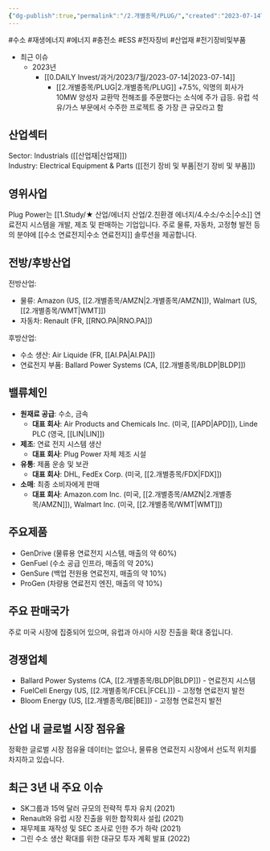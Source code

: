 ```yaml
---
{"dg-publish":true,"permalink":"/2.개별종목/PLUG/","created":"2023-07-14T10:40:46.978+09:00","updated":"2025-06-03T20:06:00.721+09:00"}
---
```


#수소  #재생에너지 #에너지 #충전소 #ESS #전자장비 #산업재 #전기장비및부품



- 최근 이슈
	- 2023년
		- [[0.DAILY Invest/과거/2023/7월/2023-07-14\|2023-07-14]]
			- [[2.개별종목/PLUG\|2.개별종목/PLUG]] +7.5%, 익명의 회사가 10MW 양성자 교환막 전해조를 주문했다는 소식에 주가 급등. 유럽 석유/가스 부문에서 수주한 프로젝트 중 가장 큰 규모라고 함


## 산업섹터

Sector: Industrials ([[산업재\|산업재]])  
Industry: Electrical Equipment & Parts ([[전기 장비 및 부품\|전기 장비 및 부품]])

## 영위사업

Plug Power는 [[1.Study/★ 산업/에너지 산업/2.친환경 에너지/4.수소/수소\|수소]] 연료전지 시스템을 개발, 제조 및 판매하는 기업입니다. 주로 물류, 자동차, 고정형 발전 등의 분야에 [[수소 연료전지\|수소 연료전지]] 솔루션을 제공합니다.

## 전방/후방산업

전방산업:

- 물류: Amazon (US, [[2.개별종목/AMZN\|2.개별종목/AMZN]]), Walmart (US, [[2.개별종목/WMT\|WMT]])
- 자동차: Renault (FR, [[RNO.PA\|RNO.PA]])

후방산업:

- 수소 생산: Air Liquide (FR, [[AI.PA\|AI.PA]])
- 연료전지 부품: Ballard Power Systems (CA, [[2.개별종목/BLDP\|BLDP]])

## 밸류체인

- **원재료 공급**: 수소, 금속
    - **대표 회사**: Air Products and Chemicals Inc. (미국, [[APD\|APD]]), Linde PLC (영국, [[LIN\|LIN]])
- **제조**: 연료 전지 시스템 생산
    - **대표 회사**: Plug Power 자체 제조 시설
- **유통**: 제품 운송 및 보관
    - **대표 회사**: DHL, FedEx Corp. (미국, [[2.개별종목/FDX\|FDX]])
- **소매**: 최종 소비자에게 판매
    - **대표 회사**: Amazon.com Inc. (미국, [[2.개별종목/AMZN\|2.개별종목/AMZN]]), Walmart Inc. (미국, [[2.개별종목/WMT\|WMT]])

## 주요제품

- GenDrive (물류용 연료전지 시스템, 매출의 약 60%)
- GenFuel (수소 공급 인프라, 매출의 약 20%)
- GenSure (백업 전원용 연료전지, 매출의 약 10%)
- ProGen (차량용 연료전지 엔진, 매출의 약 10%)

## 주요 판매국가

주로 미국 시장에 집중되어 있으며, 유럽과 아시아 시장 진출을 확대 중입니다.

## 경쟁업체

- Ballard Power Systems (CA, [[2.개별종목/BLDP\|BLDP]]) - 연료전지 시스템
- FuelCell Energy (US, [[2.개별종목/FCEL\|FCEL]]) - 고정형 연료전지 발전
- Bloom Energy (US, [[2.개별종목/BE\|BE]]) - 고정형 연료전지 발전

## 산업 내 글로벌 시장 점유율

정확한 글로벌 시장 점유율 데이터는 없으나, 물류용 연료전지 시장에서 선도적 위치를 차지하고 있습니다.

## 최근 3년 내 주요 이슈

- SK그룹과 15억 달러 규모의 전략적 투자 유치 (2021)
- Renault와 유럽 시장 진출을 위한 합작회사 설립 (2021)
- 재무제표 재작성 및 SEC 조사로 인한 주가 하락 (2021)
- 그린 수소 생산 확대를 위한 대규모 투자 계획 발표 (2022)